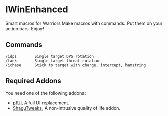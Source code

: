 # IWinEnhanced

Smart macros for Warriors
Make macros with commands. Put them on your action bars. Enjoy!


## Commands
    /idps        Single target DPS rotation
    /tank        Single target threat rotation
    /ichase      Stick to target with charge, intercept, hamstring

## Required Addons
You need one of the following addons:
* [pfUI](https://shagu.org/pfUI/), A full UI replacement.
* [ShaguTweaks](https://shagu.org/ShaguTweaks/), A non-intrusive quality of life addon.